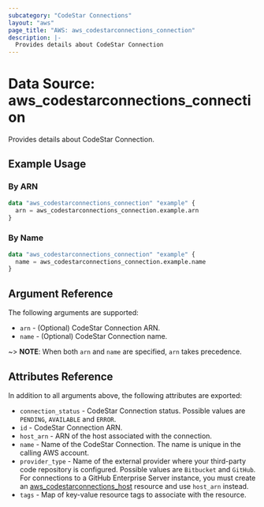 ```yaml
---
subcategory: "CodeStar Connections"
layout: "aws"
page_title: "AWS: aws_codestarconnections_connection"
description: |-
  Provides details about CodeStar Connection
---
```


# Data Source: aws_codestarconnections_connection

Provides details about CodeStar Connection.

## Example Usage

### By ARN

```terraform
data "aws_codestarconnections_connection" "example" {
  arn = aws_codestarconnections_connection.example.arn
}
```

### By Name

```terraform
data "aws_codestarconnections_connection" "example" {
  name = aws_codestarconnections_connection.example.name
}
```

## Argument Reference

The following arguments are supported:

* `arn` - (Optional) CodeStar Connection ARN.
* `name` - (Optional) CodeStar Connection name.

~> **NOTE**: When both `arn` and `name` are specified, `arn` takes precedence.

## Attributes Reference

In addition to all arguments above, the following attributes are exported:

* `connection_status` - CodeStar Connection status. Possible values are `PENDING`, `AVAILABLE` and `ERROR`.
* `id` - CodeStar Connection ARN.
* `host_arn` - ARN of the host associated with the connection.
* `name` - Name of the CodeStar Connection. The name is unique in the calling AWS account.
* `provider_type` - Name of the external provider where your third-party code repository is configured. Possible values are `Bitbucket` and `GitHub`. For connections to a GitHub Enterprise Server instance, you must create an [aws_codestarconnections_host](https://registry.terraform.io/providers/hashicorp/aws/latest/docs/resources/codestarconnections_host) resource and use `host_arn` instead.
* `tags` - Map of key-value resource tags to associate with the resource.
